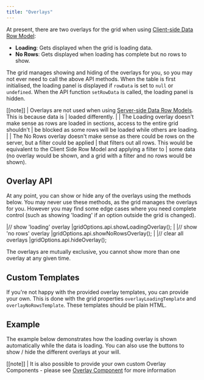 ```yaml
---
title: "Overlays"
---
```


At present, there are two overlays for the grid when using [Client-side Data Row Model](../client-side-model/):

- **Loading**: Gets displayed when the grid is loading data.
- **No Rows**: Gets displayed when loading has complete but no rows to show.

The grid manages showing and hiding of the overlays for you, so you may not ever need to call the above API methods. When the table is first initialised, the loading panel is displayed if `rowData` is set to `null` or `undefined`. When the API function `setRowData` is called, the loading panel is hidden.

[[note]]
| Overlays are not used when using [Server-side Data Row Models](../row-models/). This is because data is
| loaded differently. 
| 
| The Loading overlay doesn't make sense as rows are loaded in sections, access to the entire grid shouldn't
| be blocked as some rows will be loaded while others are loading.
| 
| The No Rows overlay doesn't make sense as there could be rows on the server, but a filter could be applied
| that filters out all rows. This would be equivalent to the Client Side Row Model and applying a filter to
| some data (no overlay would be shown, and a grid with a filter and no rows would be shown).

## Overlay API

At any point, you can show or hide any of the overlays using the methods below. You may never use these methods, as the grid manages the overlays for you. However you may find some edge cases where you need complete control (such as showing 'loading' if an option outside the grid is changed).

<snippet>
|// show 'loading' overlay
|gridOptions.api.showLoadingOverlay();
|
|// show 'no rows' overlay
|gridOptions.api.showNoRowsOverlay();
|
|// clear all overlays
|gridOptions.api.hideOverlay();
</snippet>

The overlays are mutually exclusive, you cannot show more than one overlay at any given time.

## Custom Templates

If you're not happy with the provided overlay templates, you can provide your own. This is done with the grid properties `overlayLoadingTemplate` and `overlayNoRowsTemplate`. These templates should be plain HTML.

## Example

The example below demonstrates how the loading overlay is shown automatically while the data is loading. You can also use the buttons to show / hide the different overlays at your will.

<grid-example title='Overlays' name='overlays' type='generated' options='{ "exampleHeight": 580 }'></grid-example>

[[note]]
| It is also possible to provide your own custom Overlay Components - please see [Overlay Component](../component-overlay/) for more information

